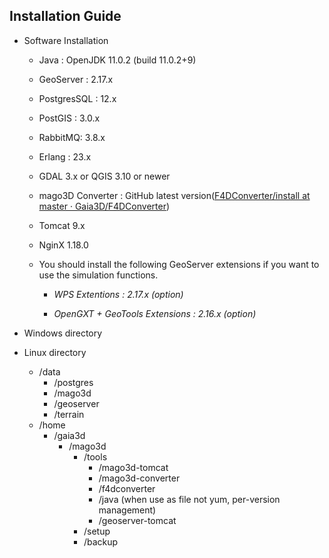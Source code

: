 ## Installation Guide

- Software Installation

  - Java : OpenJDK 11.0.2 (build 11.0.2+9)

  - GeoServer : 2.17.x

  - PostgresSQL : 12.x

  - PostGIS : 3.0.x

  - RabbitMQ: 3.8.x

  - Erlang : 23.x

  - GDAL 3.x or QGIS 3.10 or newer

  - mago3D Converter : GitHub latest version([F4DConverter/install at master · Gaia3D/F4DConverter](https://github.com/Gaia3D/F4DConverter/tree/master/install))

  - Tomcat 9.x

  - NginX 1.18.0

  - You should install the following GeoServer extensions if you want to use the simulation functions.

    - *WPS Extentions : 2.17.x (option)*

    - *OpenGXT + GeoTools Extensions : 2.16.x (option)*



- Windows directory
- Linux directory
  - /data
    - /postgres
    - /mago3d
    - /geoserver
    - /terrain
  - /home
    - /gaia3d
      - /mago3d
        - /tools
          - /mago3d-tomcat
          - /mago3d-converter
          - /f4dconverter
          - /java (when use as file not yum, per-version management) 
          - /geoserver-tomcat 
        - /setup
        - /backup
